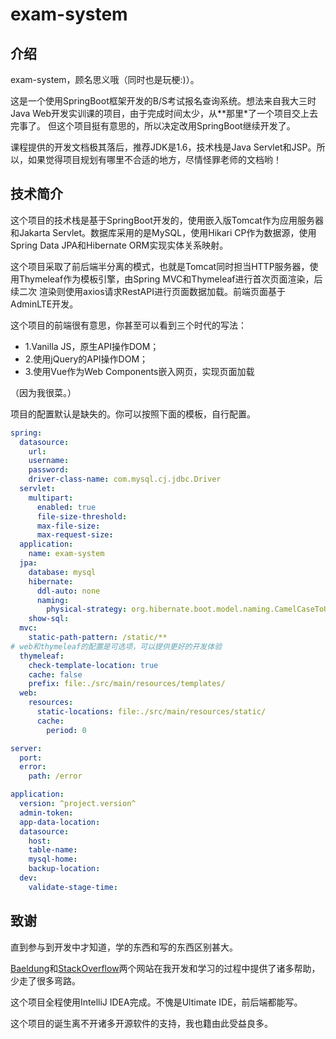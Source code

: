 # exam-system

## 介绍

exam-system，顾名思义哦（同时也是玩梗:)）。

这是一个使用SpringBoot框架开发的B/S考试报名查询系统。想法来自我大三时Java Web开发实训课的项目，由于完成时间太少，从**那里*了一个项目交上去完事了。
但这个项目挺有意思的，所以决定改用SpringBoot继续开发了。

课程提供的开发文档极其落后，推荐JDK是1.6，技术栈是Java Servlet和JSP。所以，如果觉得项目规划有哪里不合适的地方，尽情怪罪老师的文档哟！

## 技术简介

这个项目的技术栈是基于SpringBoot开发的，使用嵌入版Tomcat作为应用服务器和Jakarta Servlet。数据库采用的是MySQL，使用Hikari CP作为数据源，使用
Spring Data JPA和Hibernate ORM实现实体关系映射。

这个项目采取了前后端半分离的模式，也就是Tomcat同时担当HTTP服务器，使用Thymeleaf作为模板引擎，由Spring MVC和Thymeleaf进行首次页面渲染，后续二次
渲染则使用axios请求RestAPI进行页面数据加载。前端页面基于AdminLTE开发。

这个项目的前端很有意思，你甚至可以看到三个时代的写法：
 - 1.Vanilla JS，原生API操作DOM；
 - 2.使用jQuery的API操作DOM；
 - 3.使用Vue作为Web Components嵌入网页，实现页面加载

（因为我很菜。）

项目的配置默认是缺失的。你可以按照下面的模板，自行配置。

```yaml
spring:
  datasource:
    url: 
    username: 
    password: 
    driver-class-name: com.mysql.cj.jdbc.Driver
  servlet:
    multipart:
      enabled: true
      file-size-threshold: 
      max-file-size: 
      max-request-size: 
  application:
    name: exam-system
  jpa:
    database: mysql
    hibernate:
      ddl-auto: none
      naming:
        physical-strategy: org.hibernate.boot.model.naming.CamelCaseToUnderscoresNamingStrategy
    show-sql: 
  mvc:
    static-path-pattern: /static/**
# web和thymeleaf的配置是可选项，可以提供更好的开发体验
  thymeleaf:
    check-template-location: true
    cache: false
    prefix: file:./src/main/resources/templates/
  web:
    resources:
      static-locations: file:./src/main/resources/static/
      cache:
        period: 0

server:
  port: 
  error:
    path: /error

application:
  version: ^project.version^
  admin-token: 
  app-data-location: 
  datasource:
    host: 
    table-name: 
    mysql-home: 
    backup-location: 
  dev:
    validate-stage-time: 
```

## 致谢

直到参与到开发中才知道，学的东西和写的东西区别甚大。

[Baeldung](https://www.baeldung.com/)和[StackOverflow](https://stackoverflow.com/)两个网站在我开发和学习的过程中提供了诸多帮助，
少走了很多弯路。

这个项目全程使用IntelliJ IDEA完成。不愧是Ultimate IDE，前后端都能写。

这个项目的诞生离不开诸多开源软件的支持，我也籍由此受益良多。
